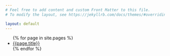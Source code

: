 ```yaml
---
# Feel free to add content and custom Front Matter to this file.
# To modify the layout, see https://jekyllrb.com/docs/themes/#overriding-theme-defaults

layout: default
---
```


<ul>
{% for page in site.pages %}
    <li>
        <a href="{{page.url}}">{{page.title}}</a>
    </li>
{% endfor %}
</ul>
